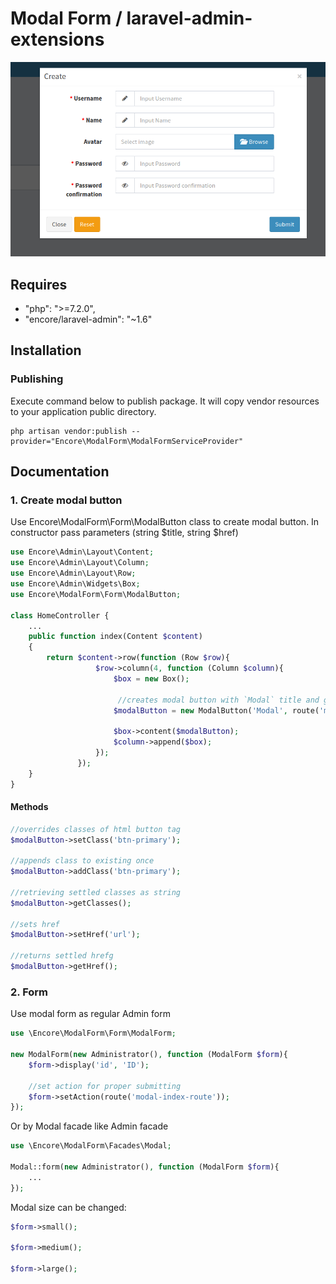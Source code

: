 Modal Form / laravel-admin-extensions
======
![preview](preview.png)
## Requires
- "php": ">=7.2.0",
- "encore/laravel-admin": "~1.6"

## Installation
### Publishing
Execute command below to publish package. 
It will copy vendor resources to your application public directory.
~~~
php artisan vendor:publish --provider="Encore\ModalForm\ModalFormServiceProvider"
~~~


## Documentation
### 1. Create modal button
Use Encore\ModalForm\Form\ModalButton class to create modal button. In constructor pass parameters (string $title, string $href)
```php
use Encore\Admin\Layout\Content;
use Encore\Admin\Layout\Column;
use Encore\Admin\Layout\Row;
use Encore\Admin\Widgets\Box;
use Encore\ModalForm\Form\ModalButton;

class HomeController {
    ...
    public function index(Content $content)
    {
        return $content->row(function (Row $row){
                   $row->column(4, function (Column $column){
                       $box = new Box();

                        //creates modal button with `Modal` title and generated route
                       $modalButton = new ModalButton('Modal', route('modal-form.create'));
                       
                       $box->content($modalButton);
                       $column->append($box);
                   });
               });
    }
}
```
#### Methods
```php
//overrides classes of html button tag
$modalButton->setClass('btn-primary');

//appends class to existing once
$modalButton->addClass('btn-primary');

//retrieving settled classes as string
$modalButton->getClasses();

//sets href
$modalButton->setHref('url');

//returns settled hrefg
$modalButton->getHref();
```
### 2. Form
Use modal form as regular Admin form
```php
use \Encore\ModalForm\Form\ModalForm;

new ModalForm(new Administrator(), function (ModalForm $form){
    $form->display('id', 'ID');
    
    //set action for proper submitting
    $form->setAction(route('modal-index-route'));
});
```

Or by Modal facade like Admin facade
```php
use \Encore\ModalForm\Facades\Modal;

Modal::form(new Administrator(), function (ModalForm $form){
    ...
});
```

Modal size can be changed:
```php
$form->small();

$form->medium();

$form->large();
```
